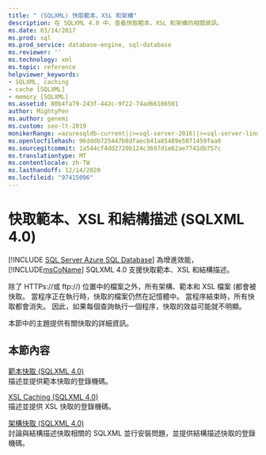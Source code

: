 ```yaml
---
title: " (SQLXML) 快取範本、XSL 和架構"
description: 在 SQLXML 4.0 中，查看快取範本、XSL 和架構的相關資訊。
ms.date: 03/14/2017
ms.prod: sql
ms.prod_service: database-engine, sql-database
ms.reviewer: ''
ms.technology: xml
ms.topic: reference
helpviewer_keywords:
- SQLXML, caching
- cache [SQLXML]
- memory [SQLXML]
ms.assetid: 80b4fa79-243f-442c-9f22-74ad66186501
author: MightyPen
ms.author: genemi
ms.custom: seo-lt-2019
monikerRange: =azuresqldb-current||>=sql-server-2016||>=sql-server-linux-2017||=azuresqldb-mi-current
ms.openlocfilehash: 96dddb725447b8dfaecb41a85489e5071459faa0
ms.sourcegitcommit: 1a544cf4dd2720b124c3697d1e62ae7741db757c
ms.translationtype: MT
ms.contentlocale: zh-TW
ms.lasthandoff: 12/14/2020
ms.locfileid: "97415096"
---
```

# <a name="caching-templates-xsl-and-schemas-sqlxml-40"></a>快取範本、XSL 和結構描述 (SQLXML 4.0)
[!INCLUDE [SQL Server Azure SQL Database](../../../includes/applies-to-version/sql-asdb.md)]
  為增進效能，[!INCLUDE[msCoName](../../../includes/msconame-md.md)] SQLXML 4.0 支援快取範本、XSL 和結構描述。  
  
 除了 HTTPs://或 ftp://) 位置中的檔案之外，所有架構、範本和 XSL 檔案 (都會被快取。 當程序正在執行時，快取的檔案仍然在記憶體中。 當程序結束時，所有快取都會消失。 因此，如果每個查詢執行一個程序，快取的效益可能就不明顯。  
  
 本節中的主題提供有關快取的詳細資訊。  
  
## <a name="in-this-section"></a>本節內容  
 [範本快取 &#40;SQLXML 4.0&#41;](../../../relational-databases/sqlxml-annotated-xsd-schemas-xpath-queries/caching-templates-xml-schemas/template-caching-sqlxml-4-0.md)  
 描述並提供範本快取的登錄機碼。  
  
 [XSL Caching &#40;SQLXML 4.0&#41;](../../../relational-databases/sqlxml-annotated-xsd-schemas-xpath-queries/caching-templates-xml-schemas/xsl-caching-sqlxml-4-0.md)  
 描述並提供 XSL 快取的登錄機碼。  
  
 [架構快取 &#40;SQLXML 4.0&#41;](../../../relational-databases/sqlxml-annotated-xsd-schemas-xpath-queries/caching-templates-xml-schemas/schema-caching-sqlxml-4-0.md)  
 討論與結構描述快取相關的 SQLXML 並行安裝問題，並提供結構描述快取的登錄機碼。  
  
  
